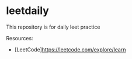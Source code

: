 # leetdaily
This repository is for daily leet practice

Resources:
* [LeetCode]https://leetcode.com/explore/learn
